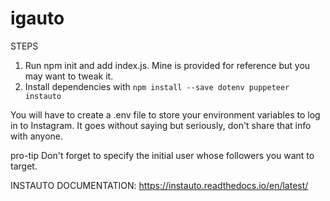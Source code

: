 # igauto
STEPS

1. Run npm init and add index.js. Mine is provided for reference but you may want to tweak it. 
2. Install dependencies with  ` npm install --save dotenv puppeteer instauto `

You will have to create a .env file to store your environment variables to log in to Instagram. It goes without saying but seriously, don't share that info with anyone. 

pro-tip
Don't forget to specify the initial user whose followers you want to target.


INSTAUTO DOCUMENTATION:
https://instauto.readthedocs.io/en/latest/
